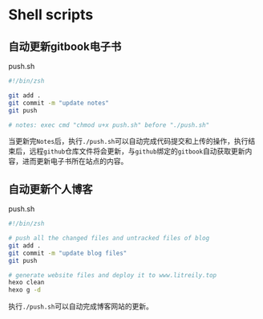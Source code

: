 
# Shell scripts

<!-- toc -->

## 自动更新gitbook电子书

push.sh

``` bash
#!/bin/zsh

git add .
git commit -m "update notes"
git push

# notes: exec cmd "chmod u+x push.sh" before "./push.sh"
```

当更新完`Notes`后，执行`./push.sh`可以自动完成代码提交和上传的操作，执行结束后，远程`github`仓库文件将会更新，与`github`绑定的`gitbook`自动获取更新内容，进而更新电子书所在站点的内容。

## 自动更新个人博客

push.sh

``` bash
#!/bin/zsh

# push all the changed files and untracked files of blog
git add .
git commit -m "update blog files"
git push

# generate website files and deploy it to www.litreily.top
hexo clean
hexo g -d
```

执行`./push.sh`可以自动完成博客网站的更新。

